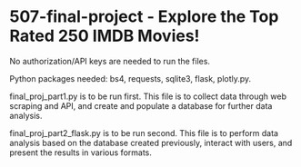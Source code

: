# 507-final-project - Explore the Top Rated 250 IMDB Movies!

No authorization/API keys are needed to run the files. 

Python packages needed: 
bs4, requests, sqlite3, flask, plotly.py.

final_proj_part1.py is to be run first. This file is to collect data through web scraping and API, and create and populate a database for further data analysis. 

final_proj_part2_flask.py is to be run second. This file is to perform data analysis based on the database created previously, interact with users, and present the results in various formats. 

